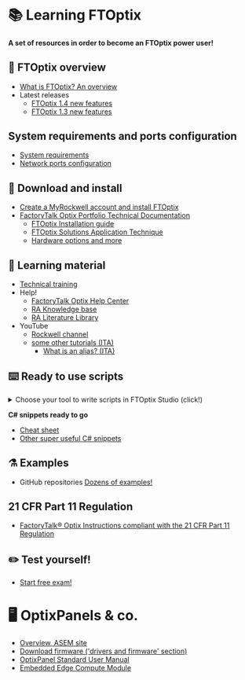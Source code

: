 # 📚 Learning FTOptix
#### A set of resources in order to become an FTOptix power user!

## 🏁 FTOptix overview 
- [What is FTOptix? An overview](https://github.com/massimovar/LearningFTOptix/blob/main/pdf/FTOpti_Overview.pdf)
- Latest releases
  - [FTOptix 1.4 new features](https://github.com/massimovar/LearningFTOptix/blob/main/pdf/FTOptix%20v1.4.pdf)
  - [FTOptix 1.3 new features](https://github.com/massimovar/LearningFTOptix/blob/main/pdf/FTOptix%20v1.3.pdf)

## System requirements and ports configuration
- [System requirements](https://www.rockwellautomation.com/en-us/docs/factorytalk-optix/current/release-notes-ditamap/system/system-requirements.html)
- [Network ports configuration](https://www.rockwellautomation.com/en-us/docs/factorytalk-optix/current/contents-ditamap/getting-started/configuration/network-ports-configuration.html)

## 🚀 Download and install
- [Create a MyRockwell account and install FTOptix](https://github.com/massimovar/LearningFTOptix/blob/main/pdf/FTOptix_Getting_Started_Guide.pdf)
- [FactoryTalk Optix Portfolio Technical Documentation](https://www.rockwellautomation.com/en-us/support/documentation/technical/capabilities/optix-portfolio.html)
  - [FTOptix Installation guide](https://www.rockwellautomation.com/docs/en/factorytalk-optix/current/installation-guide-ditamap.html) 
  - [FTOptix Solutions Application Technique](https://www.rockwellautomation.com/docs/en/factorytalk-optix/technical-content/optix-at001/factorytalk-optix-solutions-application-technique-.html)
  - [Hardware options and more](https://www.rockwellautomation.com/en-us/solutions/hmi/optix.html)

## 📖 Learning material
- [Technical training](https://github.com/massimovar/LearningFTOptix/blob/main/pdf/FTOptix_Technical_training.pdf)
- Help!
  - [FactoryTalk Optix Help Center](https://www.rockwellautomation.com/en-us/docs/factorytalk-optix/current/contents-ditamap.html)
  - [RA Knowledge base](https://rockwellautomation.custhelp.com/app/home)
  - [RA Literature Library](https://www.rockwellautomation.com/en-us/support/documentation/literature-library.html)
- YouTube
  - [Rockwell channel](https://www.youtube.com/playlist?list=PL3K_BigUXJ1M1-JpRiwIIhzJUbhwtK3yy)
  - [some other tutorials (ITA)](https://www.youtube.com/channel/UCTnVOaqnbAceKqE-8a5ObrA)
    - [What is an alias? (ITA)](https://www.youtube.com/watch?v=BoWB3jcCFg8&ab_channel=HMIfromatoz)

## ⌨️ Ready to use scripts
<details>
<summary>Choose your tool to write scripts in FTOptix Studio (click!)</summary>
  
  * **Visual Studio code** https://code.visualstudio.com/
    * Suggested extensions:
      * C#: https://marketplace.visualstudio.com/items?itemName=ms-dotnettools.csharp
      * NuGet Gallery: https://marketplace.visualstudio.com/items?itemName=patcx.vscode-nuget-gallery
    * Don't forget to install .NET 8 SDK: https://dotnet.microsoft.com/en-us/download/dotnet/8.0

  * **Visual Studio 2022** https://visualstudio.microsoft.com/it/vs/
</details>

**C# snippets ready to go**
- [Cheat sheet](https://github.com/FactoryTalk-Optix/NetLogic_CheatSheet)
- [Other super useful C# snippets](https://gist.github.com/AlessioForafo)

## ⚗️ Examples
- GitHub repositories  [Dozens of examples!](https://github.com/FactoryTalk-Optix)

## 21 CFR Part 11 Regulation 
- [FactoryTalk® Optix Instructions compliant with the 21 CFR Part 11 Regulation](https://literature.rockwellautomation.com/idc/groups/literature/documents/um/optix-um001_-en-p.pdf)

## ✏️ Test yourself!
- [Start free exam!](https://demoapps.optix.cloud.rockwellautomation.com/runtime-demos/exam/)

# 🖥️ OptixPanels & co.
- [Overview, ASEM site](https://www.asemautomation.com/en/products.html?_id=41)
- [Download firmware ('drivers and firmware' section)](https://www.rockwellautomation.com/en-us/support/product/product-downloads.html)
- [OptixPanel Standard User Manual](https://literature.rockwellautomation.com/idc/groups/literature/documents/um/2800s-um001_-en-p.pdf)
- [Embedded Edge Compute Module](https://literature.rockwellautomation.com/idc/groups/literature/documents/um/1756-um021_-en-p.pdf)
